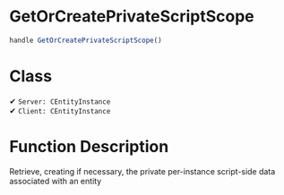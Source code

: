 # GetOrCreatePrivateScriptScope
```js
handle GetOrCreatePrivateScriptScope()
```
# Class
✔ `Server: CEntityInstance`  
✔ `Client: CEntityInstance`  

# Function Description
Retrieve, creating if necessary, the private per-instance script-side data associated with an entity
